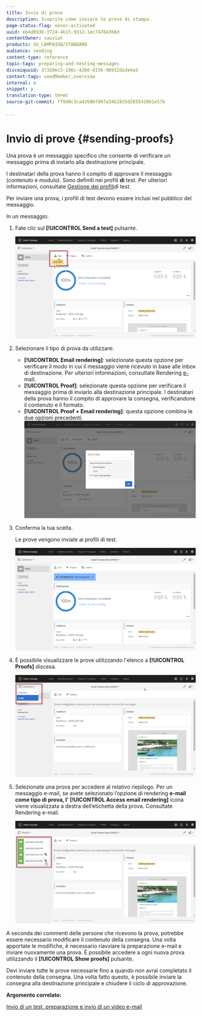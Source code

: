 ```yaml
---
title: Invio di prove
description: Scoprite come inviare le prove di stampa.
page-status-flag: never-activated
uuid: eb4d893b-3724-4b15-9312-1ec74784368d
contentOwner: sauviat
products: SG_CAMPAIGN/STANDARD
audience: sending
content-type: reference
topic-tags: preparing-and-testing-messages
discoiquuid: 37320ec5-196c-4260-8156-98932da3e4a5
context-tags: seedMember,overview
internal: n
snippet: y
translation-type: tm+mt
source-git-commit: ff9d0c3ca42606f097a34b1835d285541061e57b

---
```



# Invio di prove {#sending-proofs}

Una prova è un messaggio specifico che consente di verificare un messaggio prima di inviarlo alla destinazione principale.

I destinatari della prova hanno il compito di approvare il messaggio (contenuto e modulo). Sono definiti nei profili **di** test. Per ulteriori informazioni, consultate [Gestione dei profili](../../audiences/using/managing-test-profiles.md)di test.

Per inviare una prova, i profili di test devono essere inclusi nel pubblico del messaggio.

In un messaggio:

1. Fate clic sul **[!UICONTROL Send a test]** pulsante.

   ![](assets/bat_select.png)

1. Selezionare il tipo di prova da utilizzare:

   * **[!UICONTROL Email rendering]**: selezionate questa opzione per verificare il modo in cui il messaggio viene ricevuto in base alle inbox di destinazione. Per ulteriori informazioni, consultate Rendering [e-](../../sending/using/email-rendering.md)mail.
   * **[!UICONTROL Proof]**: selezionate questa opzione per verificare il messaggio prima di inviarlo alla destinazione principale. I destinatari della prova hanno il compito di approvare la consegna, verificandone il contenuto e il formato.
   * **[!UICONTROL Proof + Email rendering]**: questa opzione combina le due opzioni precedenti.
   ![](assets/bat_select1.png)

1. Conferma la tua scelta.

   Le prove vengono inviate ai profili di test.

   ![](assets/bat_select2.png)

1. È possibile visualizzare le prove utilizzando l&#39;elenco a **[!UICONTROL Proofs]** discesa.

   ![](assets/bat_view.png)

1. Selezionate una prova per accedere al relativo riepilogo. Per un messaggio e-mail, se avete selezionato l’opzione di rendering **e-mail come tipo di prova, l’** **[!UICONTROL Access email rendering]** icona viene visualizzata a destra dell’etichetta della prova. Consultate Rendering [](../../sending/using/email-rendering.md)e-mail.

   ![](assets/bat_view2.png)

A seconda dei commenti delle persone che ricevono la prova, potrebbe essere necessario modificare il contenuto della consegna. Una volta apportate le modifiche, è necessario riavviare la preparazione e-mail e inviare nuovamente una prova. È possibile accedere a ogni nuova prova utilizzando il **[!UICONTROL Show proofs]** pulsante.

Devi inviare tutte le prove necessarie fino a quando non avrai completato il contenuto della consegna. Una volta fatto questo, è possibile inviare la consegna alla destinazione principale e chiudere il ciclo di approvazione.

**Argomento correlato:**

[Invio di un test, preparazione e invio di un video e-mail](https://docs.adobe.com/content/help/en/campaign-learn/campaign-standard-tutorials/getting-started/sending-test-preparing-sending-email.html)
